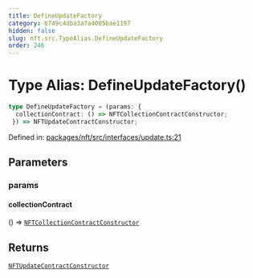 ```yaml
---
title: DefineUpdateFactory
category: 6749c4dba3a7a4005bae1197
hidden: false
slug: nft.src.TypeAlias.DefineUpdateFactory
order: 246
---
```


# Type Alias: DefineUpdateFactory()

```ts
type DefineUpdateFactory = (params: {
  collectionContract: () => NFTCollectionContractConstructor;
 }) => NFTUpdateContractConstructor;
```

Defined in: [packages/nft/src/interfaces/update.ts:21](https://github.com/zkcloudworker/minatokens-lib/blob/main/packages/nft/src/interfaces/update.ts#L21)

## Parameters

### params

#### collectionContract

() => [`NFTCollectionContractConstructor`](nftsrctypealiasnftcollectioncontractconstructor)

## Returns

[`NFTUpdateContractConstructor`](nftsrctypealiasnftupdatecontractconstructor)
